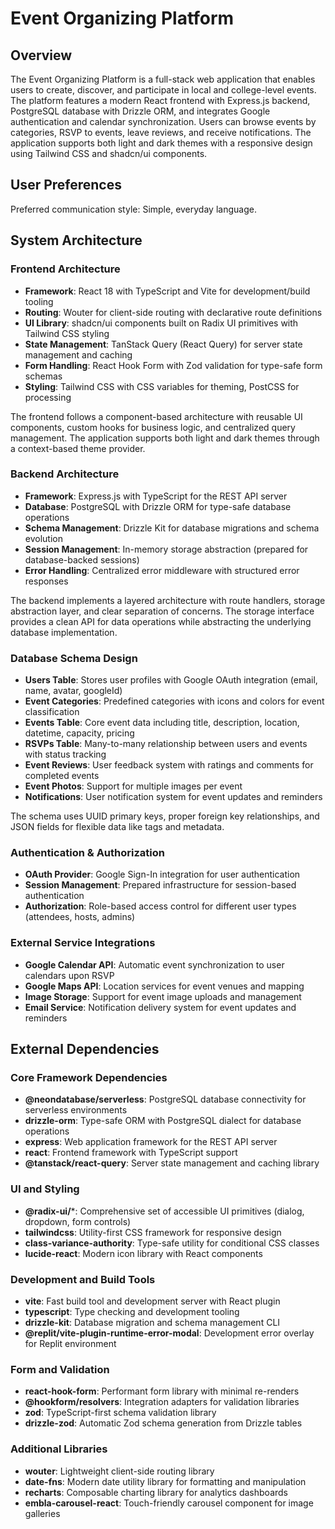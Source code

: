 # Event Organizing Platform

## Overview

The Event Organizing Platform is a full-stack web application that enables users to create, discover, and participate in local and college-level events. The platform features a modern React frontend with Express.js backend, PostgreSQL database with Drizzle ORM, and integrates Google authentication and calendar synchronization. Users can browse events by categories, RSVP to events, leave reviews, and receive notifications. The application supports both light and dark themes with a responsive design using Tailwind CSS and shadcn/ui components.

## User Preferences

Preferred communication style: Simple, everyday language.

## System Architecture

### Frontend Architecture
- **Framework**: React 18 with TypeScript and Vite for development/build tooling
- **Routing**: Wouter for client-side routing with declarative route definitions
- **UI Library**: shadcn/ui components built on Radix UI primitives with Tailwind CSS styling
- **State Management**: TanStack Query (React Query) for server state management and caching
- **Form Handling**: React Hook Form with Zod validation for type-safe form schemas
- **Styling**: Tailwind CSS with CSS variables for theming, PostCSS for processing

The frontend follows a component-based architecture with reusable UI components, custom hooks for business logic, and centralized query management. The application supports both light and dark themes through a context-based theme provider.

### Backend Architecture
- **Framework**: Express.js with TypeScript for the REST API server
- **Database**: PostgreSQL with Drizzle ORM for type-safe database operations
- **Schema Management**: Drizzle Kit for database migrations and schema evolution
- **Session Management**: In-memory storage abstraction (prepared for database-backed sessions)
- **Error Handling**: Centralized error middleware with structured error responses

The backend implements a layered architecture with route handlers, storage abstraction layer, and clear separation of concerns. The storage interface provides a clean API for data operations while abstracting the underlying database implementation.

### Database Schema Design
- **Users Table**: Stores user profiles with Google OAuth integration (email, name, avatar, googleId)
- **Event Categories**: Predefined categories with icons and colors for event classification
- **Events Table**: Core event data including title, description, location, datetime, capacity, pricing
- **RSVPs Table**: Many-to-many relationship between users and events with status tracking
- **Event Reviews**: User feedback system with ratings and comments for completed events
- **Event Photos**: Support for multiple images per event
- **Notifications**: User notification system for event updates and reminders

The schema uses UUID primary keys, proper foreign key relationships, and JSON fields for flexible data like tags and metadata.

### Authentication & Authorization
- **OAuth Provider**: Google Sign-In integration for user authentication
- **Session Management**: Prepared infrastructure for session-based authentication
- **Authorization**: Role-based access control for different user types (attendees, hosts, admins)

### External Service Integrations
- **Google Calendar API**: Automatic event synchronization to user calendars upon RSVP
- **Google Maps API**: Location services for event venues and mapping
- **Image Storage**: Support for event image uploads and management
- **Email Service**: Notification delivery system for event updates and reminders

## External Dependencies

### Core Framework Dependencies
- **@neondatabase/serverless**: PostgreSQL database connectivity for serverless environments
- **drizzle-orm**: Type-safe ORM with PostgreSQL dialect for database operations
- **express**: Web application framework for the REST API server
- **react**: Frontend framework with TypeScript support
- **@tanstack/react-query**: Server state management and caching library

### UI and Styling
- **@radix-ui/***: Comprehensive set of accessible UI primitives (dialog, dropdown, form controls)
- **tailwindcss**: Utility-first CSS framework for responsive design
- **class-variance-authority**: Type-safe utility for conditional CSS classes
- **lucide-react**: Modern icon library with React components

### Development and Build Tools
- **vite**: Fast build tool and development server with React plugin
- **typescript**: Type checking and development tooling
- **drizzle-kit**: Database migration and schema management CLI
- **@replit/vite-plugin-runtime-error-modal**: Development error overlay for Replit environment

### Form and Validation
- **react-hook-form**: Performant form library with minimal re-renders
- **@hookform/resolvers**: Integration adapters for validation libraries
- **zod**: TypeScript-first schema validation library
- **drizzle-zod**: Automatic Zod schema generation from Drizzle tables

### Additional Libraries
- **wouter**: Lightweight client-side routing library
- **date-fns**: Modern date utility library for formatting and manipulation
- **recharts**: Composable charting library for analytics dashboards
- **embla-carousel-react**: Touch-friendly carousel component for image galleries